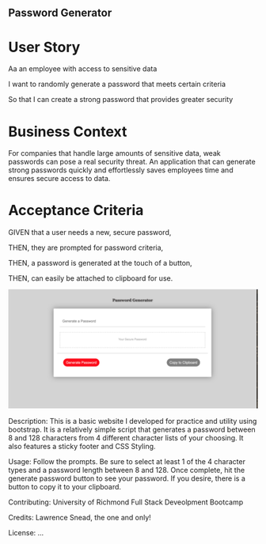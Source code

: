 ## Password Generator
# User Story

Aa an employee with access to sensitive data

I want to randomly generate a password that meets certain criteria

So that I can create a strong password that provides greater security

# Business Context

For companies that handle large amounts of sensitive data, weak passwords can pose a real security threat. An application that can generate strong passwords quickly and effortlessly saves employees time and ensures secure access to data.

# Acceptance Criteria

GIVEN that a user needs a new, secure password,

THEN, they are prompted for password criteria,

THEN, a password is generated at the touch of a button,

THEN, can easily be attached to clipboard for use.





![Screenshot](assets/images/Password_Generator.png)

Description: This is a basic website I developed for practice and utility using bootstrap. It is a relatively simple script that generates a password between 8 and 128 characters from 4 different character lists of your choosing. It also features a sticky footer and CSS Styling.

Usage: Follow the prompts. Be sure to select at least 1 of the 4 character types and a password length between 8 and 128. Once complete, hit the generate password button to see your password. If you desire, there is a button to copy it to your clipboard. 

Contributing: University of Richmond Full Stack Deveolpment Bootcamp

Credits: Lawrence Snead, the one and only!

License: ...